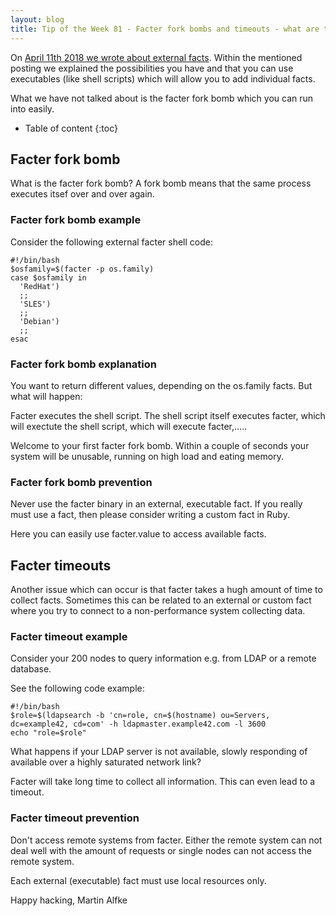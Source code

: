 ```yaml
---
layout: blog
title: Tip of the Week 81 - Facter fork bombs and timeouts - what are they, how to prevent them
---
```


On [April 11th 2018 we wrote about external facts](https://www.example42.com/2018/06/11/what-you-need-to-know-about-puppet-facts-part-3-external_facts/). Within the mentioned posting we explained the possibilities you have and that you can use executables (like shell scripts) which will allow you to add individual facts.

What we have not talked about is the facter fork bomb which you can run into easily.

* Table of content
{:toc}

## Facter fork bomb

What is the facter fork bomb? A fork bomb means that the same process executes itsef over and over again.

### Facter fork bomb example

Consider the following external facter shell code:

    #!/bin/bash
    $osfamily=$(facter -p os.family)
    case $osfamily in
      'RedHat')
      ;;
      'SLES')
      ;;
      'Debian')
      ;;
    esac

### Facter fork bomb explanation

You want to return different values, depending on the os.family facts.
But what will happen:

Facter executes the shell script. The shell script itself executes facter, which will exectute the shell script, which will execute facter,.....

Welcome to your first facter fork bomb. Within a couple of seconds your system will be unusable, running on high load and eating memory.

### Facter fork bomb prevention

Never use the facter binary in an external, executable fact.
If you really must use a fact, then please consider writing a custom fact in Ruby.

Here you can easily use facter.value to access available facts.

## Facter timeouts

Another issue which can occur is that facter takes a hugh amount of time to collect facts. Sometimes this can be related to an external or custom fact where you try to connect to a non-performance system collecting data.

### Facter timeout example

Consider your 200 nodes to query information e.g. from LDAP or a remote database.

See the following code example:

    #!/bin/bash
    $role=$(ldapsearch -b 'cn=role, cn=$(hostname) ou=Servers, dc=example42, cd=com' -h ldapmaster.example42.com -l 3600
    echo "role=$role"

What happens if your LDAP server is not available, slowly responding of available over a highly saturated network link?

Facter will take long time to collect all information.
This can even lead to a timeout.

### Facter timeout prevention

Don't access remote systems from facter. Either the remote system can not deal well with the amount of requests or single nodes can not access the remote system.

Each external (executable) fact must use local resources only.

Happy hacking,
Martin Alfke
